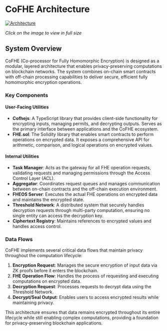 # CoFHE Architecture

[![Architecture](../../../static/img/assets/Architecture.svg)](../../../static/img/assets/Architecture.svg)

*Click on the image to view in full size*

## System Overview

CoFHE (Co-processor for Fully Homomorphic Encryption) is designed as a modular, layered architecture that enables privacy-preserving computations on blockchain networks. The system combines on-chain smart contracts with off-chain processing capabilities to deliver secure, efficient fully homomorphic encryption operations.

### Key Components

#### User-Facing Utilities
- **Cofhejs**: A TypeScript library that provides client-side functionality for encrypting inputs, managing permits, and decrypting outputs. Serves as the primary interface between applications and the CoFHE ecosystem.
- **FHE.sol**: The Solidity library that enables smart contracts to perform operations on encrypted data. It exposes a comprehensive API for arithmetic, comparison, and logical operations on encrypted values.

#### Internal Utilities
- **Task Manager**: Acts as the gateway for all FHE operation requests, validating requests and managing permissions through the Access Control Layer (ACL).
- **Aggregator**: Coordinates request queues and manages communication between on-chain contracts and the off-chain execution environment.
- **FHEOS Server**: Executes the actual FHE operations on encrypted data and maintains the encrypted state.
- **Threshold Network**: A distributed system that securely handles decryption requests through multi-party computation, ensuring no single entity can access the decryption key.
- **Ciphertext Registry**: Maintains references to encrypted values and handles access control.

### Data Flows

CoFHE implements several critical data flows that maintain privacy throughout the computation lifecycle:

1. **Encryption Request**: Manages the secure encryption of input data via ZK proofs before it enters the blockchain.
2. **FHE Operation Flow**: Handles the process of requesting and executing computations on encrypted data.
3. **Decryption Request**: Processes requests to decrypt data using the Threshold Network.
4. **Decrypt/Seal Output**: Enables users to access encrypted results while maintaining privacy.

This architecture ensures that data remains encrypted throughout its entire lifecycle while still enabling complex computations, providing a foundation for privacy-preserving blockchain applications.

